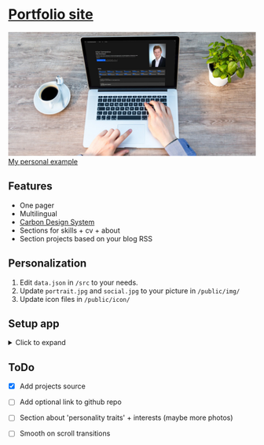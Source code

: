 # [Portfolio site](https://kdomaratius.de)
![Preview portfolio](./.github/preview.jpg)
[My personal example](https://kdomaratius.de)

## Features
- One pager
- Multilingual
- [Carbon Design System](https://www.carbondesignsystem.com/)
- Sections for skills + cv + about
- Section projects based on your blog RSS


## Personalization
1. Edit `data.json` in `/src` to your needs.
2. Update `portrait.jpg` and `social.jpg` to your picture in `/public/img/`
3. Update icon files in `/public/icon/`

## Setup app
<details>
  <summary>Click to expand</summary>
  
  ### Get started

  Install the dependencies...

  ```bash
  cd svelte-app
  npm install
  ```

  ...then start [Rollup](https://rollupjs.org):

  ```bash
  npm run dev
   ```

  Navigate to [localhost:5000](http://localhost:5000). You should see your app running. Edit a component file in `src`, save it, and reload the page to see your changes.

  By default, the server will only respond to requests from localhost. To allow connections from other computers, edit the `sirv` commands in package.json to include the option `--host 0.0.0.0`.

  If you're using [Visual Studio Code](https://code.visualstudio.com/) we recommend installing the official extension [Svelte for VS Code](https://marketplace.visualstudio.com/items?itemName=svelte.svelte-vscode). If you are using other editors you may need to install a plugin in order to get syntax highlighting and intellisense.

  ### Building and running in production mode

  To create an optimized version of the app:

  ```bash
  npm run build
  ```

  You can run the newly built app with `npm run start`. This uses [sirv](https://github.com/lukeed/sirv), which is included in your package.json's `dependencies` so that the app will work when you deploy to platforms like [Heroku](https://heroku.com).

  ### Deploying to the web

  #### With [Vercel](https://vercel.com)

  Install `vercel` if you haven't already:

  ```bash
  npm install -g vercel
  ```

  Then, from within your project folder:

  ```bash
  cd public
  vercel deploy --name my-project
  ```

  #### With [surge](https://surge.sh/)

  Install `surge` if you haven't already:

  ```bash
  npm install -g surge
  ```

  Then, from within your project folder:

  ```bash
  npm run build
  surge public my-project.surge.sh
  ```
</details>



## ToDo

- [x] Add projects source
- [ ] Add optional link to github repo
- [ ] Section about 'personality traits' + interests (maybe more photos)
- [ ] Smooth on scroll transitions

